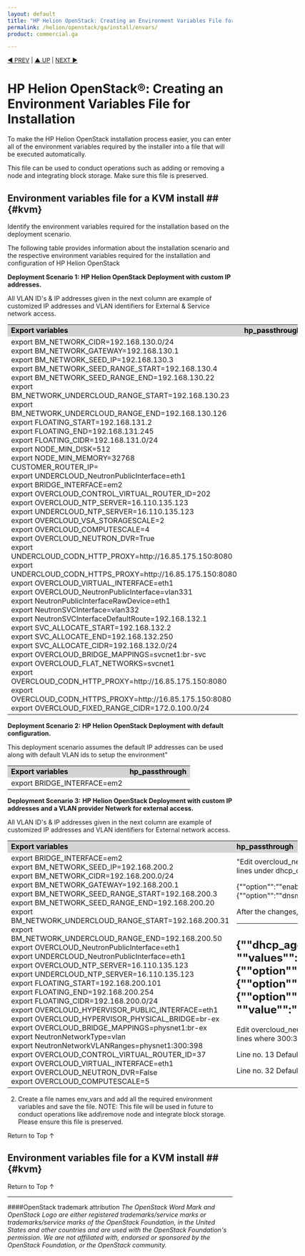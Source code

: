 ```yaml
---
layout: default
title: "HP Helion OpenStack: Creating an Environment Variables File for Installation"
permalink: /helion/openstack/ga/install/envars/
product: commercial.ga

---
```

<!--UNDER REVISION-->


<script>

function PageRefresh {
onLoad="window.refresh"
}

PageRefresh();

</script>


<p style="font-size: small;"> <a href="/helion/openstack/install-beta/prereqs/">&#9664; PREV</a> | <a href="/helion/openstack/install-beta-overview/">&#9650; UP</a> | <a href="/helion/openstack/install-beta/vsa/">NEXT &#9654;</a> </p>

# HP Helion OpenStack&reg;:  Creating an Environment Variables File for Installation #

To make the HP Helion OpenStack installation process easier, you can enter all of the environment variables required by the installer into a file that will be executed automatically.

This file can be used to conduct operations such as adding or removing a node and integrating block storage. Make sure this file is preserved.

## Environment variables file for a KVM install ## {#kvm}

Identify the environment variables required for the installation based on the deployment scenario.

The following table provides information about the installation scenario and the respective environment variables required for the installation and configuration of HP Helion OpenStack

**Deployment Scenario 1:**
**HP Helion OpenStack Deployment with custom IP addresses.**

All VLAN ID's & IP addresses given in the next column are example of customized IP addresses  and VLAN identifiers for External &  Service network access.

<table style="text-align: left; vertical-align: top; width:650px;">
<tr style="background-color: lightgrey; color: black;">
<td><b>Export variables</b></td><td><b>hp_passthrough</b></td>
<tr style="background-color: white; color: black;">
<tr>
<td>export BM_NETWORK_CIDR=192.168.130.0/24
<br>export BM_NETWORK_GATEWAY=192.168.130.1
<br>export BM_NETWORK_SEED_IP=192.168.130.3
<br>export BM_NETWORK_SEED_RANGE_START=192.168.130.4
<br>export BM_NETWORK_SEED_RANGE_END=192.168.130.22
<br>export BM_NETWORK_UNDERCLOUD_RANGE_START=192.168.130.23
<br>export BM_NETWORK_UNDERCLOUD_RANGE_END=192.168.130.126
<br>export FLOATING_START=192.168.131.2
<br>export FLOATING_END=192.168.131.245
<br>export FLOATING_CIDR=192.168.131.0/24
<br>export NODE_MIN_DISK=512
<br>export NODE_MIN_MEMORY=32768
<br>CUSTOMER_ROUTER_IP=
<br>export UNDERCLOUD_NeutronPublicInterface=eth1
<br>export BRIDGE_INTERFACE=em2
<br>export OVERCLOUD_CONTROL_VIRTUAL_ROUTER_ID=202
<br>export OVERCLOUD_NTP_SERVER=16.110.135.123
<br>export UNDERCLOUD_NTP_SERVER=16.110.135.123
<br>export OVERCLOUD_VSA_STORAGESCALE=2
<br>export OVERCLOUD_COMPUTESCALE=4
<br>export OVERCLOUD_NEUTRON_DVR=True
<br>export UNDERCLOUD_CODN_HTTP_PROXY=http://16.85.175.150:8080
<br>export UNDERCLOUD_CODN_HTTPS_PROXY=http://16.85.175.150:8080
<br>export OVERCLOUD_VIRTUAL_INTERFACE=eth1
<br>export OVERCLOUD_NeutronPublicInterface=vlan331
<br>export NeutronPublicInterfaceRawDevice=eth1
<br>export NeutronSVCInterface=vlan332
<br>export NeutronSVCInterfaceDefaultRoute=192.168.132.1
<br>export SVC_ALLOCATE_START=192.168.132.2
<br>export SVC_ALLOCATE_END=192.168.132.250
<br>export SVC_ALLOCATE_CIDR=192.168.132.0/24
<br>export OVERCLOUD_BRIDGE_MAPPINGS=svcnet1:br-svc
<br>export OVERCLOUD_FLAT_NETWORKS=svcnet1
<br>export OVERCLOUD_CODN_HTTP_PROXY=http://16.85.175.150:8080
<br>export OVERCLOUD_CODN_HTTPS_PROXY=http://16.85.175.150:8080
<br>export OVERCLOUD_FIXED_RANGE_CIDR=172.0.100.0/24
</td>
<td> </td>
</tr>
</table>

**Deployment Scenario 2:**
**HP Helion OpenStack Deployment with default configuration.**

This deployment scenario assumes the default IP addresses can be used along with default VLAN ids to setup the environment"

<table style="text-align: left; vertical-align: top; width:650px;">
<tr style="background-color: lightgrey; color: black;">
<td><b>Export variables</b></td><td><b>hp_passthrough</b></td>
<tr style="background-color: white; color: black;">
<tr>
<td>export BRIDGE_INTERFACE=em2</td>
<td> </td>
</tr>
</table>

**Deployment Scenario 3:**
**HP Helion OpenStack Deployment with custom IP addresses and a VLAN provider Network  for external access.**

All VLAN ID's & IP addresses given in the next column are example of customized IP addresses  and VLAN identifiers for External network access.

<table style="text-align: left; vertical-align: top; width:650px;">
<tr style="background-color: lightgrey; color: black;">
<td><b>Export variables</b></td><td><b>hp_passthrough</b></td>
<tr style="background-color: white; color: black;">
<tr>

<td>export BRIDGE_INTERFACE=em2
<br>export BM_NETWORK_SEED_IP=192.168.200.2
<br>export BM_NETWORK_CIDR=192.168.200.0/24
<br>export BM_NETWORK_GATEWAY=192.168.200.1
<br>export BM_NETWORK_SEED_RANGE_START=192.168.200.3
<br>export BM_NETWORK_SEED_RANGE_END=192.168.200.20
<br>export BM_NETWORK_UNDERCLOUD_RANGE_START=192.168.200.31
<br>export BM_NETWORK_UNDERCLOUD_RANGE_END=192.168.200.50
<br>export OVERCLOUD_NeutronPublicInterface=eth1
<br>export UNDERCLOUD_NeutronPublicInterface=eth1
<br>export OVERCLOUD_NTP_SERVER=16.110.135.123
<br>export UNDERCLOUD_NTP_SERVER=16.110.135.123
<br>export FLOATING_START=192.168.200.101
<br>export FLOATING_END=192.168.200.254
<br>export FLOATING_CIDR=192.168.200.0/24
<br>export OVERCLOUD_HYPERVISOR_PUBLIC_INTERFACE=eth1
<br>export OVERCLOUD_HYPERVISOR_PHYSICAL_BRIDGE=br-ex
<br>export OVERCLOUD_BRIDGE_MAPPINGS=physnet1:br-ex
<br>export NeutronNetworkType=vlan
<br>export NeutronNetworkVLANRanges=physnet1:300:398
<br>export OVERCLOUD_CONTROL_VIRTUAL_ROUTER_ID=37
<br>export OVERCLOUD_VIRTUAL_INTERFACE=eth1
<br>export OVERCLOUD_NEUTRON_DVR=False
<br>export OVERCLOUD_COMPUTESCALE=5
</td>
<td>"Edit overcloud_neutron_dhcp_agent.json located at 
/tripleo/hp_passthrough and add the following lines under dhcp_delete_namespaces:

{""option"":""enable_isolated_metadata"",""value"":""True""},
{""option"":""dnsmasq_dns_servers"", ""value"":""10.1.0.20""}

After the changes, the file will look like as shown below, where 10.1.0.20 is the local DNS server.

---------------------------------------------------------
{""dhcp_agent"":
  {""config"":
    [
      {""section"":""DEFAULT"",
        ""values"":
          [
            {""option"":""dhcp_delete_namespaces"",""value"":""True""},
            {""option"":""enable_isolated_metadata"",""value"":""True""},
            {""option"":""dnsmasq_dns_servers"", ""value"":""10.1.0.20""}
          ]
      }
    ]
  }
---------------------------------------------------------



Edit overcloud_neutron_ml2_conf.json located at 
/tripleo/hp_passthrough and modify the following lines where 300:398 is the VLAN range for the environment.

Line no. 13
Default - ""value"": ""vxlan,vlan""
After modification - ""value"": ""vlan""

Line no. 32
Default - ""value"": ""physnet1""
After modification - ""value"": ""physnet1:300:398""
</td>
</tr>
</table>


2.	Create a file names env_vars and add all the required environment variables and save the file.
	NOTE: This file will be used in future to conduct operations like add\remove node and integrate block storage. Please ensure this file is preserved.  


<a href="#top" style="padding:14px 0px 14px 0px; text-decoration: none;"> Return to Top &#8593; </a>
 

## Environment variables file for a KVM install ## {#kvm}


	


<a href="#top" style="padding:14px 0px 14px 0px; text-decoration: none;"> Return to Top &#8593; </a>
 

----
####OpenStack trademark attribution
*The OpenStack Word Mark and OpenStack Logo are either registered trademarks/service marks or trademarks/service marks of the OpenStack Foundation, in the United States and other countries and are used with the OpenStack Foundation's permission. We are not affiliated with, endorsed or sponsored by the OpenStack Foundation, or the OpenStack community.*
